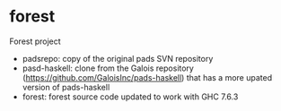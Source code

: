 forest
======

Forest project

* padsrepo: copy of the original pads SVN repository
* pasd-haskell: clone from the Galois repository (https://github.com/GaloisInc/pads-haskell) that has a more upated version of pads-haskell
* forest: forest source code updated to work with GHC 7.6.3
